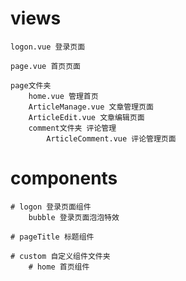 # views
    logon.vue 登录页面

    page.vue 首页页面

    page文件夹
        home.vue 管理首页
        ArticleManage.vue 文章管理页面
        ArticleEdit.vue 文章编辑页面
        comment文件夹 评论管理
            ArticleComment.vue 评论管理页面




# components
    # logon 登录页面组件
        bubble 登录页面泡泡特效

    # pageTitle 标题组件

    # custom 自定义组件文件夹
        # home 首页组件
    